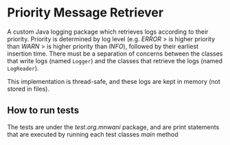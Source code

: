 # Priority Message Retriever
A custom Java logging package which retrieves logs according to their priority.
Priority is determined by log level (e.g. _ERROR_ > is higher priority than _WARN_ > is higher priority than _INFO_),
followed by their earliest insertion time. There must be a separation of concerns between the classes that write logs (named `Logger`)
and the classes that retrieve the logs (named `LogReader`).

This implementation is thread-safe, and these logs are kept in memory (not stored in files).

## How to run tests
The tests are under the _test.org.mnwani_ package,
and are print statements that are executed by running each test classes _main_ method
